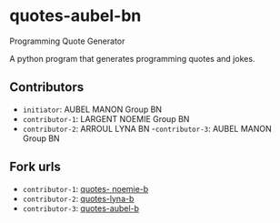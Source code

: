 # quotes-aubel-bn
 Programming Quote Generator

A python program that generates programming quotes and jokes.

## Contributors
- `initiator`: AUBEL MANON Group BN
- `contributor-1`: LARGENT NOEMIE Group BN
- `contributor-2`: ARROUL LYNA BN 
-`contributor-3`: AUBEL MANON Group BN 


## Fork urls
- `contributor-1`: [quotes- noemie-b]()
- `contributor-2`: [quotes-lyna-b]()
- `contributor-3`: [quotes-aubel-b]()

